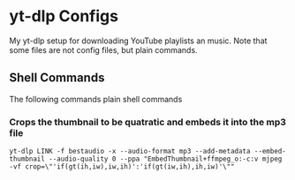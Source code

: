 # yt-dlp Configs
My yt-dlp setup for downloading YouTube playlists an music. Note that some files are not config files, but plain commands.

## Shell Commands
The following commands plain shell commands
### Crops the thumbnail to be quatratic and embeds it into the mp3 file
```
yt-dlp LINK -f bestaudio -x --audio-format mp3 --add-metadata --embed-thumbnail --audio-quality 0 --ppa "EmbedThumbnail+ffmpeg_o:-c:v mjpeg -vf crop=\"'if(gt(ih,iw),iw,ih)':'if(gt(iw,ih),ih,iw)'\""
```
